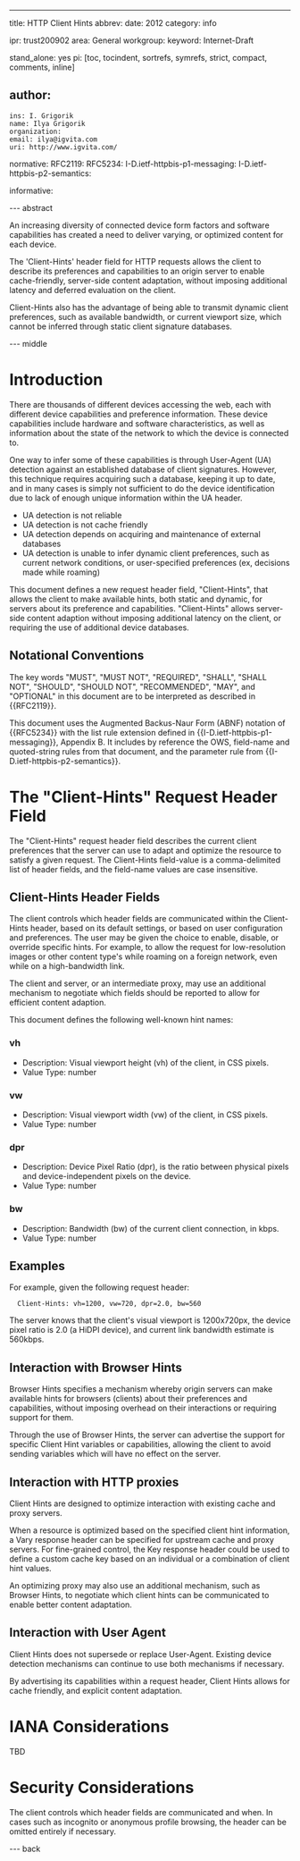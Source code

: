 ---
title: HTTP Client Hints
abbrev:
date: 2012
category: info

ipr: trust200902
area: General
workgroup:
keyword: Internet-Draft

stand_alone: yes
pi: [toc, tocindent, sortrefs, symrefs, strict, compact, comments, inline]

author:
 -
    ins: I. Grigorik
    name: Ilya Grigorik
    organization:
    email: ilya@igvita.com
    uri: http://www.igvita.com/

normative:
  RFC2119:
  RFC5234:
  I-D.ietf-httpbis-p1-messaging:
  I-D.ietf-httpbis-p2-semantics:

informative:


--- abstract

An increasing diversity of connected device form factors and software capabilities has created a need to deliver varying, or optimized content for each device.

The 'Client-Hints' header field for HTTP requests allows the client to describe its preferences and capabilities to an origin server to enable cache-friendly, server-side content adaptation, without imposing additional latency and deferred evaluation on the client.

Client-Hints also has the advantage of being able to transmit dynamic client preferences, such as available bandwidth, or current viewport size, which cannot be inferred through static client signature databases.

--- middle

Introduction
============

There are thousands of different devices accessing the web, each with different device capabilities and preference information. These device capabilities include hardware and software characteristics, as well as information about the state of the network to which the device is connected to.

One way to infer some of these capabilities is through User-Agent (UA) detection against an established database of client signatures. However, this technique requires acquiring such a database, keeping it up to date, and in many cases is simply not sufficient to do the device identification due to lack of enough unique information within the UA header.

  - UA detection is not reliable
  - UA detection is not cache friendly
  - UA detection depends on acquiring and maintenance of external databases
  - UA detection is unable to infer dynamic client preferences, such as current network conditions, or user-specified preferences (ex, decisions made while roaming)

This document defines a new request header field, "Client-Hints", that allows the client to make available hints, both static and dynamic, for servers about its preference and capabilities. "Client-Hints" allows server-side content adaption without imposing additional latency on the client, or requiring the use of additional device databases.

Notational Conventions
----------------------

The key words "MUST", "MUST NOT", "REQUIRED", "SHALL", "SHALL NOT",
"SHOULD", "SHOULD NOT", "RECOMMENDED", "MAY", and "OPTIONAL" in this
document are to be interpreted as described in {{RFC2119}}.

This document uses the Augmented Backus-Naur Form (ABNF) notation of
{{RFC5234}} with the list rule extension defined in
{{I-D.ietf-httpbis-p1-messaging}}, Appendix B. It includes by reference the
OWS, field-name and quoted-string rules from that document, and the
parameter rule from {{I-D.ietf-httpbis-p2-semantics}}.

The "Client-Hints" Request Header Field
===============================

The "Client-Hints" request header field describes the current client preferences that the server can use to adapt and optimize the resource to satisfy a given request. The Client-Hints field-value is a comma-delimited list of header fields, and the field-name values are case insensitive.

Client-Hints Header Fields
---------------

The client controls which header fields are communicated within the Client-Hints header, based on its default settings, or based on user configuration and preferences. The user may be given the choice to enable, disable, or override specific hints. For example, to allow the request for low-resolution images or other content type's while roaming on a foreign network, even while on a high-bandwidth link.

The client and server, or an intermediate proxy, may use an additional mechanism to negotiate which fields should be reported to allow for efficient content adaption.

This document defines the following well-known hint names:

### vh

- Description: Visual viewport height (vh) of the client, in CSS pixels.
- Value Type: number

### vw

- Description: Visual viewport width (vw) of the client, in CSS pixels.
- Value Type: number

### dpr

- Description: Device Pixel Ratio (dpr), is the ratio between physical pixels and device-independent pixels on the device.
- Value Type: number

### bw

- Description: Bandwidth (bw) of the current client connection, in kbps.
- Value Type: number

Examples
---------------

For example, given the following request header:

~~~
  Client-Hints: vh=1200, vw=720, dpr=2.0, bw=560
~~~

The server knows that the client's visual viewport is 1200x720px, the device pixel ratio is 2.0 (a HiDPI device), and current link bandwidth estimate is 560kbps.


Interaction with Browser Hints
---------------

Browser Hints specifies a mechanism whereby origin servers can make available hints for browsers (clients) about their preferences and capabilities, without imposing overhead on their interactions or requiring support for them.

Through the use of Browser Hints, the server can advertise the support for specific Client Hint variables or capabilities, allowing the client to avoid sending variables which will have no effect on the server.

Interaction with HTTP proxies
---------------

Client Hints are designed to optimize interaction with existing cache and proxy servers.

When a resource is optimized based on the specified client hint information, a Vary response header can be specified for upstream cache and proxy servers. For fine-grained control, the Key response header could be used to define a custom cache key based on an individual or a combination of client hint values.

An optimizing proxy may also use an additional mechanism, such as Browser Hints, to negotiate which client hints can be communicated to enable better content adaptation.

Interaction with User Agent
---------------

Client Hints does not supersede or replace User-Agent. Existing device detection mechanisms can continue to use both mechanisms if necessary.

By advertising its capabilities within a request header, Client Hints allows for cache friendly, and explicit content adaptation.


IANA Considerations
===================

TBD


Security Considerations
=======================

The client controls which header fields are communicated and when. In cases such as incognito or anonymous profile browsing, the header can be omitted entirely if necessary.


--- back
